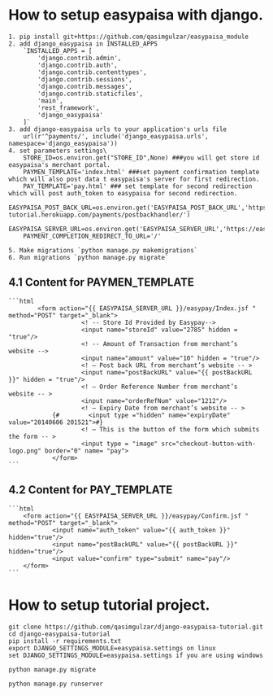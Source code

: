 # How to setup easypaisa with django.

    1. pip install git+https://github.com/qasimgulzar/easypaisa_module
    2. add django_easypaisa in INSTALLED_APPS
        `INSTALLED_APPS = [
            'django.contrib.admin',
            'django.contrib.auth',
            'django.contrib.contenttypes',
            'django.contrib.sessions',
            'django.contrib.messages',
            'django.contrib.staticfiles',
            'main',
            'rest_framework',
            'django_easypaisa'
        ]`
    3. add django-easypaisa urls to your application's urls file
        url(r'^payments/', include('django_easypaisa.urls', namespace='django_easypaisa'))
    4. set parameters settings\
        STORE_ID=os.environ.get("STORE_ID",None) ###you will get store id easypaisa's merchant portal.
        PAYMEN_TEMPLATE='index.html' ###set payment confirmation template which will also post data t easypaisa's server for first redirection.
        PAY_TEMPLATE='pay.html' ### set template for second redirection which will post auth_token to easypaisa for second redirection.
        EASYPAISA_POST_BACK_URL=os.environ.get('EASYPAISA_POST_BACK_URL','https://easypaisa-tutorial.herokuapp.com/payments/postbackhandler/')
        EASYPAISA_SERVER_URL=os.environ.get('EASYPAISA_SERVER_URL','https://easypaystg.easypaisa.com.pk')
        PAYMENT_COMPLETION_REDIRECT_TO_URL='/'
    
    5. Make migrations `python manage.py makemigrations` 
    6. Run migrations `python manage.py migrate`

## 4.1 Content for PAYMEN_TEMPLATE

    ```html
            <form action="{{ EASYPAISA_SERVER_URL }}/easypay/Index.jsf " method="POST" target="_blank">
                        <! -- Store Id Provided by Easypay-->
                        <input name="storeId" value="2785" hidden = "true"/>
                        <! -- Amount of Transaction from merchant’s website -->
                        <input name="amount" value="10" hidden = "true"/>
                        <! – Post back URL from merchant’s website -- >
                        <input name="postBackURL" value="{{ postBackURL }}" hidden = "true"/>
                        <! – Order Reference Number from merchant’s website -- >
                        <input name="orderRefNum" value="1212"/>
                        <! – Expiry Date from merchant’s website -- >
                {#        <input type ="hidden" name="expiryDate" value="20140606 201521">#}
                        <! – This is the button of the form which submits the form -- >
                        <input type = "image" src="checkout-button-with-logo.png" border="0" name= "pay">
                </form>
    ```
    
## 4.2 Content for PAY_TEMPLATE

    ```html
        <form action="{{ EASYPAISA_SERVER_URL }}/easypay/Confirm.jsf " method="POST" target="_blank">
                <input name="auth_token" value="{{ auth_token }}" hidden="true"/>
                <input name="postBackURL" value="{{ postBackURL }}" hidden="true"/>
                <input value="confirm" type="submit" name="pay"/>
        </form>
    ```


# How to setup tutorial project.

    git clone https://github.com/qasimgulzar/django-easypaisa-tutorial.git
    cd django-easypaisa-tutorial
    pip install -r requirements.txt
    export DJANGO_SETTINGS_MODULE=easypaisa.settings on linux
    set DJANGO_SETTINGS_MODULE=easypaisa.settings if you are using windows
    
    python manage.py migrate
    
    python manage.py runserver
